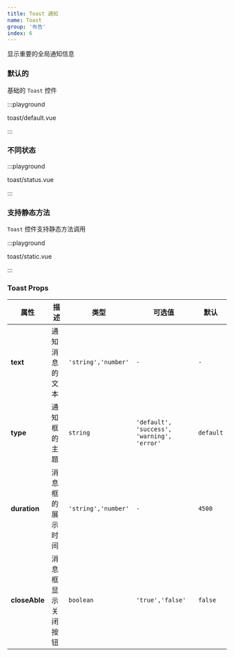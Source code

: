```yaml
---
title: Toast 通知
name: Toast
group: '布告'
index: 6
---
```


显示重要的全局通知信息

### 默认的

基础的 `Toast` 控件

:::playground

toast/default.vue

:::

### 不同状态

:::playground

toast/status.vue

:::

### 支持静态方法

`Toast` 控件支持静态方法调用

:::playground

toast/static.vue

:::

### Toast Props

| 属性          | 描述               | 类型                | 可选值                                     | 默认      |
| ------------- | ------------------ | ------------------- | ------------------------------------------ | --------- |
| **text**      | 通知消息的文本     | `'string','number'` | `-`                                        | `-`       |
| **type**      | 通知框的主题       | `string`            | `'default', 'success', 'warning', 'error'` | `default` |
| **duration**  | 消息框的展示时间   | `'string','number'` | `-`                                        | `4500`    |
| **closeAble** | 消息框显示关闭按钮 | `boolean`           | `'true','false'`                           | `false`   |
